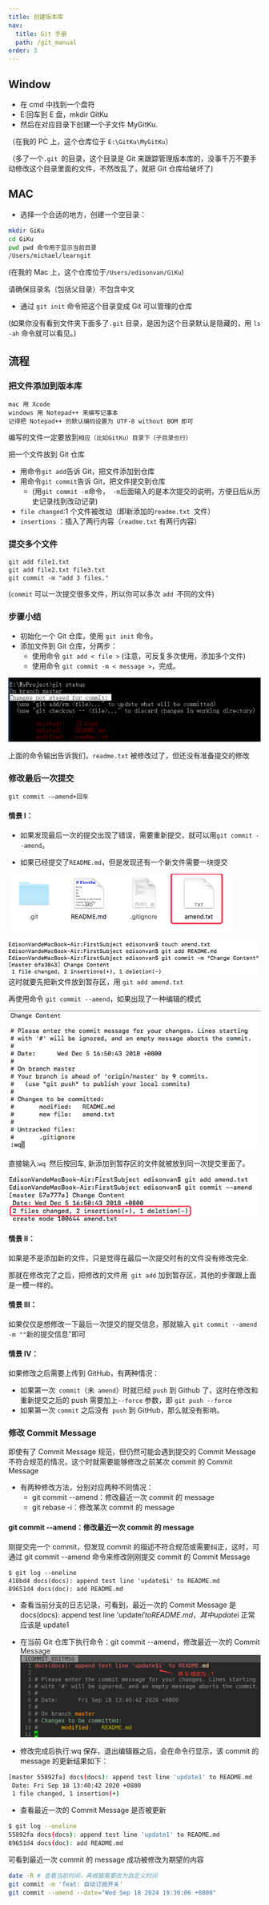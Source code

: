 ```yaml
---
title: 创建版本库
nav:
  title: Git 手册
  path: /git_manual
order: 3
---
```


## Window

- 在 cmd 中找到一个盘符
- E:回车到 E 盘，mkdir GitKu
- 然后在对应目录下创建一个子文件 MyGitKu.

（在我的 PC 上，这个仓库位于 `E:\GitKu\MyGitKu`）

（多了一个`.git `的目录，这个目录是 Git 来跟踪管理版本库的，没事千万不要手动修改这个目录里面的文件，不然改乱了，就把 Git 仓库给破坏了)

## MAC

- 选择一个合适的地方，创建一个空目录：

```bash
mkdir GiKu
cd GiKu
pwd pwd 命令用于显示当前目录
/Users/michael/learngit
```

(在我的 Mac 上，这个仓库位于`/Users/edisonvan/GiKu`)

请确保目录名（包括父目录）不包含中文

- 通过 `git init` 命令把这个目录变成 Git 可以管理的仓库

(如果你没有看到文件夹下面多了`.git` 目录，是因为这个目录默认是隐藏的，用 `ls -ah` 命令就可以看见。)

## 流程

### 把文件添加到版本库

```
mac 用 Xcode
windows 用 Notepad++ 来编写记事本
记得把 Notepad++ 的默认编码设置为 UTF-8 without BOM 即可
```

编写的文件一定要放到`相应（比如GitKu）目录下（子目录也行）`

把一个文件放到 Git 仓库
- 用命令`git add`告诉 Git，把文件添加到仓库
- 用命令`git commit`告诉 Git，把文件提交到仓库
  - (用`git commit -m`命令，` -m`后面输入的是本次提交的说明，方便日后从历史记录找到改动记录)
- `file changed`:1 个文件被改动（即新添加的`readme.txt `文件）
- `insertions` ：插入了两行内容（`readme.txt` 有两行内容）

### 提交多个文件

```
git add file1.txt
git add file2.txt file3.txt
git commit -m "add 3 files."
```

(`commit` 可以一次提交很多文件，所以你可以多次 `add `不同的文件)

### 步骤小结

- 初始化一个 Git 仓库，使用 `git init` 命令。
- 添加文件到 Git 仓库，分两步：
  - 使用命令 `git add < file >`
    (注意，可反复多次使用，添加多个文件)
  - 使用命令 `git commit -m < message >`，完成。

![2-1](../../assets/2-1.png)

上面的命令输出告诉我们，`readme.txt` 被修改过了，但还没有准备提交的修改

### 修改最后一次提交

`git commit -–amend+回车`

#### 情景 I：

- 如果发现最后一次的提交出现了错误，需要重新提交，就可以用`git commit --amend`。

- 如果已经提交了`README.md`，但是发现还有一个新文件需要一块提交

![2-2](../../assets/2-2.png)

![2-3](../../assets/2-3.png)
这时就要先把新文件放到暂存区，用 `git add amend.txt`

再使用命令 `git commit --amend`，如果出现了一种编辑的模式

![2-4](../../assets/2-4.png)

直接输入:`wq `然后按回车, 新添加到暂存区的文件就被放到同一次提交里面了。

![2-5](../../assets/2-5.png)

#### 情景 II：

如果是不是添加新的文件，只是觉得在最后一次提交时有的文件没有修改完全.

那就在修改完了之后，把修改的文件用` git add` 加到暂存区，其他的步骤跟上面是一模一样的。

#### 情景 III：

如果仅仅是想修改一下最后一次提交的提交信息，那就输入 `git commit --amend -m ""`新的提交信息"即可

#### 情景 IV：

如果修改之后需要上传到 GitHub，有两种情况：

- 如果第一次` commit`（未` amend`）时就已经 `push` 到 Github 了，这时在修改和重新提交之后的 push 需要加上`--force` 参数，即 `git push --force `
- 如果第一次 `commit` 之后没有` push` 到 GitHub，那么就没有影响。

### 修改 Commit Message

即使有了 Commit Message 规范，但仍然可能会遇到提交的 Commit Message 不符合规范的情况，这个时就需要能够修改之前某次 commit 的 Commit Message

- 有两种修改方法，分别对应两种不同情况：
  - git commit --amend：修改最近一次 commit 的 message
  - git rebase -i：修改某次 commit 的 message

#### git commit --amend：修改最近一次 commit 的 message

刚提交完一个 commit，但发现 commit 的描述不符合规范或需要纠正，这时，可通过 git commit --amend 命令来修改刚刚提交 commit 的 Commit Message

```
$ git log --oneline
418bd4 docs(docs): append test line 'update$i' to README.md
89651d4 docs(doc): add README.md
```

- 查看当前分支的日志记录，可看到，最近一次的 Commit Message 是 docs(docs): append test line 'update$i' to README.md，其中 update$i 正常应该是 update1

- 在当前 Git 仓库下执行命令：git commit --amend，修改最近一次的 Commit Message
  ![交互界面4](../../assets/交互界面4-20220625.png)
- 修改完成后执行:wq 保存，退出编辑器之后，会在命令行显示，该 commit 的 message 的更新结果如下：

```bash
[master 55892fa] docs(docs): append test line 'update1' to README.md
 Date: Fri Sep 18 13:40:42 2020 +0800
 1 file changed, 1 insertion(+)
```

- 查看最近一次的 Commit Message 是否被更新

```bash
$ git log --oneline
55892fa docs(docs): append test line 'update1' to README.md
89651d4 docs(doc): add README.md
```

可看到最近一次 commit 的 message 成功被修改为期望的内容

```bash
date -R # 查看当前时间，再根据需要改为自定义时间
git commit -m 'feat: 自动订阅开关'   
git commit --amend --date="Wed Sep 18 2024 19:30:06 +0800"
```
